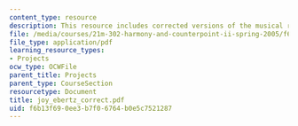 ```yaml
---
content_type: resource
description: This resource includes corrected versions of the musical rhythms.
file: /media/courses/21m-302-harmony-and-counterpoint-ii-spring-2005/f6b13f690ee3b7f06764b0e5c7521287_joy_ebertz_correct.pdf
file_type: application/pdf
learning_resource_types:
- Projects
ocw_type: OCWFile
parent_title: Projects
parent_type: CourseSection
resourcetype: Document
title: joy_ebertz_correct.pdf
uid: f6b13f69-0ee3-b7f0-6764-b0e5c7521287
---
```

